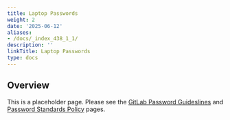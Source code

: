 ```yaml
---
title: Laptop Passwords
weight: 2
date: '2025-06-12'
aliases:
- /docs/_index_438_1_1/
description: ''
linkTitle: Laptop Passwords
type: docs
---
```


## Overview

This is a placeholder page. Please see the [GitLab Password Guideslines](/handbook/security/password-guidelines/) and [Password Standards Policy](/handbook/security/password-standard/) pages.
